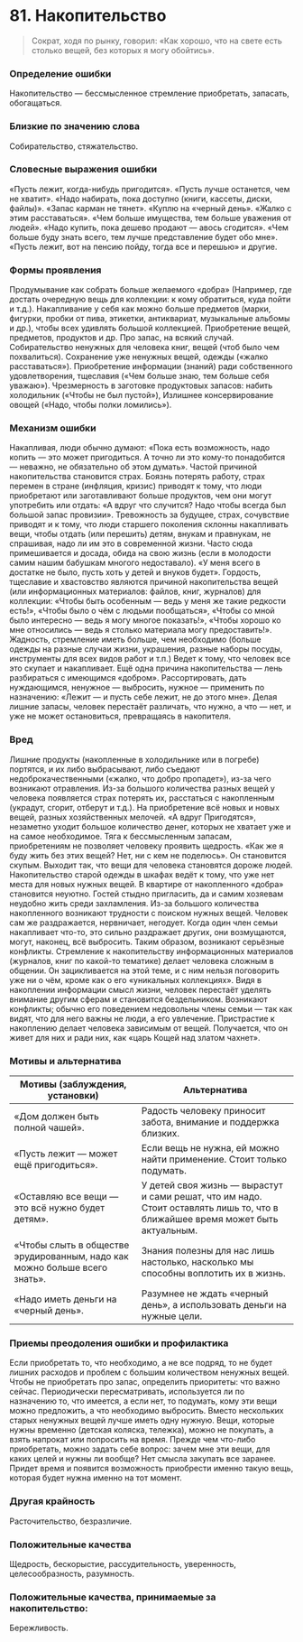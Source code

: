 # 81. Накопительство
>Сократ, ходя по рынку, говорил:
«Как хорошо, что на свете есть столько 
вещей, без которых я могу обойтись».

### Определение ошибки
Накопительство — бессмысленное стремление приобретать, запасать, обогащаться.

### Близкие по значению слова
Собирательство, стяжательство.

### Словесные выражения ошибки
«Пусть лежит, когда-нибудь пригодится».
«Пусть лучше останется, чем не хватит».
«Надо набирать, пока доступно (книги, кассеты, диски, файлы)».
«Запас карман не тянет».
«Куплю на «черный день».
«Жалко с этим расставаться».
«Чем больше имущества, тем больше уважения от людей».
«Надо купить, пока дешево продают — авось сгодится».
«Чем больше буду знать всего, тем лучше представление будет обо мне».
«Пусть лежит, вот на пенсию пойду, тогда все и перешью» и другие.

### Формы проявления
Продумывание как собрать больше желаемого «добра» (Например, где достать очередную вещь для коллекции: к кому обратиться, куда пойти и т.д.).
Накапливание у себя как можно больше предметов (марки, фигурки, пробки от пива, этикетки, антиквариат, музыкальные альбомы и др.), чтобы всех удивлять большой коллекцией.
Приобретение вещей, предметов, продуктов и др. Про запас, на всякий случай.
Собирательство ненужных для человека книг, вещей (чтоб было чем похвалиться).
Сохранение уже ненужных вещей, одежды («жалко расставаться»).
Приобретение информации (знаний) ради собственного удовлетворения, тщеславия («Чем больше знаю, тем больше себя уважаю»).
Чрезмерность в заготовке продуктовых запасов: набить холодильник («Чтобы не был пустой»),
Излишнее консервирование овощей («Надо, чтобы полки ломились»).

### Механизм ошибки
Накапливая, люди обычно думают: «Пока есть возможность, надо копить — это может пригодиться. А точно ли это кому-то понадобится — неважно, не обязательно об этом думать».
Частой причиной накопительства становится страх. Боязнь потерять работу, страх перемен в стране (инфляция, кризис) приводят к тому, что люди приобретают или заготавливают больше продуктов, чем они могут употребить или отдать: «А вдруг что случится? Надо чтобы всегда был большой запас провизии».
Тревожность за будущее, страх, сочувствие приводят и к тому, что люди старшего поколения склонны накапливать вещи, чтобы отдать (или перешить) детям, внукам и правнукам, не спрашивая, надо ли им это в современной жизни. Часто сюда примешивается и досада, обида на свою жизнь (если в молодости самим нашим бабушкам многого недоставало). «У меня всего в достатке не было, пусть хоть у детей и внуков будет».
Гордость, тщеславие и хвастовство являются причиной накопительства вещей (или информационных материалов: файлов, книг, журналов) для коллекции: «Чтобы быть особенным — ведь у меня же такие редкости есть!», «Чтобы было о чём с людьми пообщаться», «Чтобы со мной было интересно — ведь я могу многое показать!», «Чтобы хорошо ко мне относились — ведь я столько материала могу предоставить!».
Жадность, стремление иметь больше, чем необходимо (больше одежды на разные случаи жизни, украшения, разные наборы посуды, инструменты для всех видов работ и т.п.) Ведет к тому, что человек все это скупает и накапливает.
Ещё одна причина накопительства — лень разбираться с имеющимся «добром». Рассортировать, дать нуждающимся, ненужное — выбросить, нужное — применить по назначению: «Лежит — и пусть себе лежит, не до этого мне».
Делая лишние запасы, человек перестаёт различать, что нужно, а что — нет, и уже не может остановиться, превращаясь в накопителя.

### Вред
Лишние продукты (накопленные в холодильнике или в погребе) портятся, и их либо выбрасывают, либо съедают недоброкачественными («жалко, что добро пропадет»), из-за чего возникают отравления.
Из-за большого количества разных вещей у человека появляется страх потерять их, расстаться с накопленным (украдут, сгорит, отберут и т.д.).
На приобретение всё новых и новых вещей, разных хозяйственных мелочей. «А вдруг
Пригодятся», незаметно уходит большое количество денег, которых не хватает уже и на самое необходимое.
Тяга к бессмысленным запасам, приобретениям не позволяет человеку проявить щедрость. «Как же я буду жить без этих вещей? Нет, ни с кем не поделюсь». Он становится скупым. Выходит так, что вещи для человека становятся дороже людей.
Накопительство старой одежды в шкафах ведёт к тому, что уже нет места для новых нужных вещей.
В квартире от накопленного «добра» становится неуютно. Гостей стыдно пригласить, да и самим хозяевам неудобно жить среди захламления.
Из-за большого количества накопленного возникают трудности с поиском нужных вещей. Человек сам же раздражается, нервничает, негодует.
Когда один член семьи накапливает что-то, это сильно раздражает других, они возмущаются, могут, наконец, всё выбросить. Таким образом, возникают серьёзные конфликты.
Стремление к накопительству информационных материалов (журналов, книг по какой-то тематике) делает человека сложным в общении. Он зацикливается на этой теме, и с ним нельзя поговорить уже ни о чём, кроме как о его «уникальных коллекциях».
Видя в накоплении информации смысл жизни, человек перестаёт уделять внимание другим сферам и становится бездельником. Возникают конфликты; обычно его поведением недовольны члены семьи — так как видят, что для него важны не люди, а его увлечение.
Пристрастие к накоплению делает человека зависимым от вещей. Получается, что он живет для них и ради них, как «царь Кощей над златом чахнет».

### Мотивы и альтернатива
Мотивы (заблуждения, установки) | Альтернатива
---|---
«Дом должен быть полной чашей».	| Радость человеку приносит забота, внимание и поддержка близких.
«Пусть лежит — может ещё пригодиться». | Если вещь не нужна, ей можно найти применение. Стоит только подумать.
«Оставляю все вещи — это всё нужно будет детям». | У детей своя жизнь — вырастут и сами решат, что им надо. Стоит оставлять лишь то, что в ближайшее время может быть актуальным.
«Чтобы слыть в обществе эрудированным, надо как можно больше всего знать». | Знания полезны для нас лишь настолько, насколько мы способны воплотить их в жизнь.
«Надо иметь деньги на «черный день». | Разумнее не ждать «черный день», а использовать деньги на нужные цели.

### Приемы преодоления ошибки и профилактика
Если приобретать то, что необходимо, а не все подряд, то не будет лишних расходов и проблем с большим количеством ненужных вещей.
Чтобы не приобретать про запас, определить приоритеты: что важно сейчас.
Периодически пересматривать, используется ли по назначению то, что имеется, а если нет, то подумать, кому эти вещи можно предложить, а что необходимо выбросить. Вместо нескольких старых ненужных вещей лучше иметь одну нужную.
Вещи, которые нужны временно (детская коляска, тележка), можно не покупать, а взять напрокат или попросить на время.
Прежде чем что-либо приобретать, можно задать себе вопрос: зачем мне эти вещи, для каких целей и нужны ли вообще?
Нет смысла закупать все заранее. Придет время и появится возможность приобрести именно такую вещь, которая будет нужна именно на тот момент.

### Другая крайность
Расточительство, безразличие.

### Положительные качества
Щедрость, бескорыстие, рассудительность, уверенность, целесообразность, разумность.

### Положительные качества, принимаемые за накопительство:
Бережливость. 
